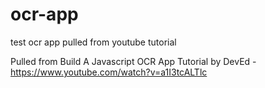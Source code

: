 # ocr-app
test ocr app pulled from youtube tutorial

Pulled from Build A Javascript OCR App Tutorial by DevEd -  https://www.youtube.com/watch?v=a1I3tcALTlc
